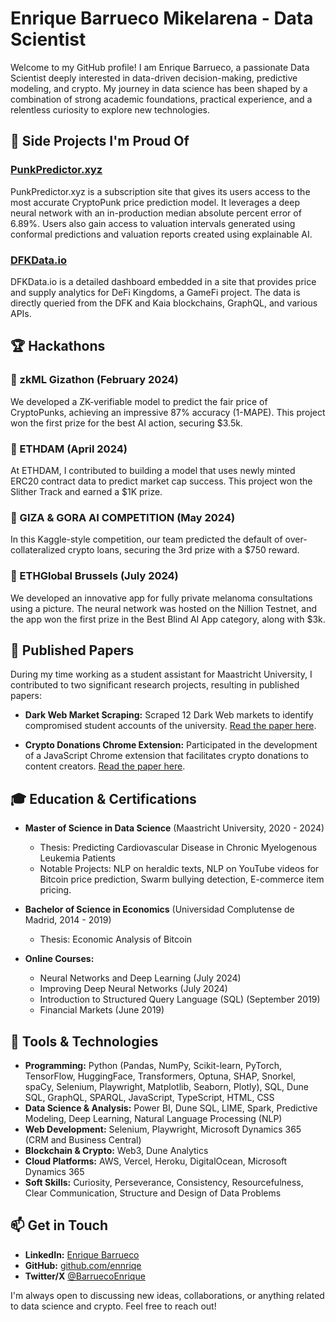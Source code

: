 # Enrique Barrueco Mikelarena - Data Scientist

Welcome to my GitHub profile! I am Enrique Barrueco, a passionate Data Scientist deeply interested in data-driven decision-making, predictive modeling, and crypto. My journey in data science has been shaped by a combination of strong academic foundations, practical experience, and a relentless curiosity to explore new technologies.

## 🚀 Side Projects I'm Proud Of

### [PunkPredictor.xyz](https://punkpredictor.xyz)
PunkPredictor.xyz is a subscription site that gives its users access to the most accurate CryptoPunk price prediction model. It leverages a deep neural network with an in-production median absolute percent error of 6.89%. Users also gain access to valuation intervals generated using conformal predictions and valuation reports created using explainable AI.

### [DFKData.io](https://dfkdata.io)
DFKData.io is a detailed dashboard embedded in a site that provides price and supply analytics for DeFi Kingdoms, a GameFi project. The data is directly queried from the DFK and Kaia blockchains, GraphQL, and various APIs.

## 🏆 Hackathons

### 🥇 zkML Gizathon (February 2024)
We developed a ZK-verifiable model to predict the fair price of CryptoPunks, achieving an impressive 87% accuracy (1-MAPE). This project won the first prize for the best AI action, securing $3.5k.

### 🥇 ETHDAM (April 2024)
At ETHDAM, I contributed to building a model that uses newly minted ERC20 contract data to predict market cap success. This project won the Slither Track and earned a $1K prize.

### 🥉 GIZA & GORA AI COMPETITION (May 2024)
In this Kaggle-style competition, our team predicted the default of over-collateralized crypto loans, securing the 3rd prize with a $750 reward.

### 🥇 ETHGlobal Brussels (July 2024)
We developed an innovative app for fully private melanoma consultations using a picture. The neural network was hosted on the Nillion Testnet, and the app won the first prize in the Best Blind AI App category, along with $3k.


## 📄 Published Papers

During my time working as a student assistant for Maastricht University, I contributed to two significant research projects, resulting in published papers:

- **Dark Web Market Scraping:** Scraped 12 Dark Web markets to identify compromised student accounts of the university. [Read the paper here](https://link.springer.com/chapter/10.1007/978-3-031-06975-8_28).

- **Crypto Donations Chrome Extension:** Participated in the development of a JavaScript Chrome extension that facilitates crypto donations to content creators. [Read the paper here](https://ieeexplore.ieee.org/document/9909272/).

## 🎓 Education & Certifications

- **Master of Science in Data Science** (Maastricht University, 2020 - 2024)
  - Thesis: Predicting Cardiovascular Disease in Chronic Myelogenous Leukemia Patients
  - Notable Projects: NLP on heraldic texts, NLP on YouTube videos for Bitcoin price prediction, Swarm bullying detection, E-commerce item pricing.

- **Bachelor of Science in Economics** (Universidad Complutense de Madrid, 2014 - 2019)
  - Thesis: Economic Analysis of Bitcoin

- **Online Courses:**
  - Neural Networks and Deep Learning (July 2024)
  - Improving Deep Neural Networks (July 2024)
  - Introduction to Structured Query Language (SQL) (September 2019)
  - Financial Markets (June 2019)

## 🔧 Tools & Technologies

- **Programming:** Python (Pandas, NumPy, Scikit-learn, PyTorch, TensorFlow, HuggingFace, Transformers, Optuna, SHAP, Snorkel, spaCy, Selenium, Playwright, Matplotlib, Seaborn, Plotly), SQL, Dune SQL, GraphQL, SPARQL, JavaScript, TypeScript, HTML, CSS
- **Data Science & Analysis:** Power BI, Dune SQL, LIME, Spark, Predictive Modeling, Deep Learning, Natural Language Processing (NLP)
- **Web Development:** Selenium, Playwright, Microsoft Dynamics 365 (CRM and Business Central)
- **Blockchain & Crypto:** Web3, Dune Analytics
- **Cloud Platforms:** AWS, Vercel, Heroku, DigitalOcean, Microsoft Dynamics 365
- **Soft Skills:** Curiosity, Perseverance, Consistency, Resourcefulness, Clear Communication, Structure and Design of Data Problems

## 📫 Get in Touch

- **LinkedIn:** [Enrique Barrueco](https://linkedin.com/in/enriquebarrueco)
- **GitHub:** [github.com/ennriqe](https://github.com/ennriqe)
- **Twitter/X** [@BarruecoEnrique](https://X.com/BarruecoEnrique)

I'm always open to discussing new ideas, collaborations, or anything related to data science and crypto. Feel free to reach out!
